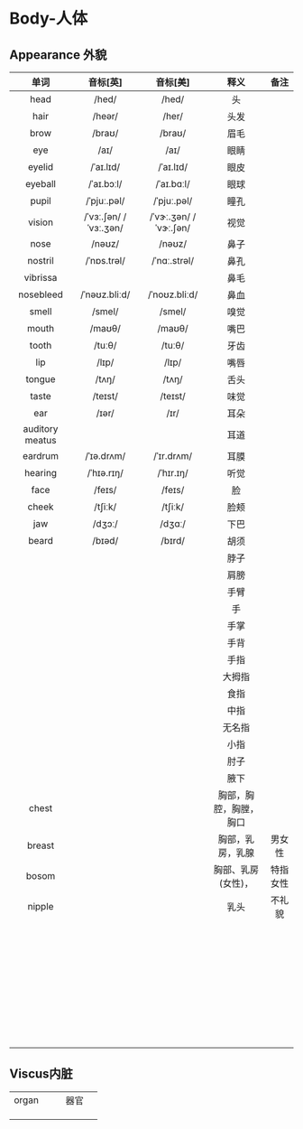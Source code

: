 # Body-人体

## Appearance 外貌

|      单词       |       音标[英]        |       音标[美]        |          释义          |   备注   |
| :-------------: | :-------------------: | :-------------------: | :--------------------: | :------: |
|      head       |         /hed/         |         /hed/         |           头           |          |
|      hair       |        /heər/         |         /her/         |          头发          |          |
|      brow       |        /braʊ/         |        /braʊ/         |          眉毛          |          |
|       eye       |         /aɪ/          |         /aɪ/          |          眼睛          |          |
|     eyelid      |       /ˈaɪ.lɪd/       |       /ˈaɪ.lɪd/       |          眼皮          |          |
|     eyeball     |      /ˈaɪ.bɔːl/       |      /ˈaɪ.bɑːl/       |          眼球          |          |
|      pupil      |      /ˈpjuː.pəl/      |      /ˈpjuː.pəl/      |          瞳孔          |          |
|     vision      | /ˈvɜː.ʃən/ /ˈvɜː.ʒən/ | /ˈvɝː.ʒən/ /ˈvɝː.ʃən/ |          视觉          |          |
|      nose       |        /nəʊz/         |        /nəʊz/         |          鼻子          |          |
|     nostril     |      /ˈnɒs.trəl/      |     /ˈnɑː.strəl/      |          鼻孔          |          |
|    vibrissa     |                       |                       |          鼻毛          |          |
|    nosebleed    |     /ˈnəʊz.bliːd/     |     /ˈnoʊz.bliːd/     |          鼻血          |          |
|      smell      |        /smel/         |        /smel/         |          嗅觉          |          |
|      mouth      |        /maʊθ/         |        /maʊθ/         |          嘴巴          |          |
|      tooth      |        /tuːθ/         |        /tuːθ/         |          牙齿          |          |
|       lip       |         /lɪp/         |         /lɪp/         |          嘴唇          |          |
|     tongue      |         /tʌŋ/         |         /tʌŋ/         |          舌头          |          |
|      taste      |        /teɪst/        |        /teɪst/        |          味觉          |          |
|       ear       |         /ɪər/         |         /ɪr/          |          耳朵          |          |
| auditory meatus |                       |                       |          耳道          |          |
|     eardrum     |      /ˈɪə.drʌm/       |      /ˈɪr.drʌm/       |          耳膜          |          |
|     hearing     |      /ˈhɪə.rɪŋ/       |       /ˈhɪr.ɪŋ/       |          听觉          |          |
|      face       |        /feɪs/         |        /feɪs/         |           脸           |          |
|      cheek      |        /tʃiːk/        |        /tʃiːk/        |          脸颊          |          |
|       jaw       |        /dʒɔː/         |        /dʒɑː/         |          下巴          |          |
|      beard      |        /bɪəd/         |        /bɪrd/         |          胡须          |          |
|                 |                       |                       |          脖子          |          |
|                 |                       |                       |          肩膀          |          |
|                 |                       |                       |          手臂          |          |
|                 |                       |                       |           手           |          |
|                 |                       |                       |          手掌          |          |
|                 |                       |                       |          手背          |          |
|                 |                       |                       |          手指          |          |
|                 |                       |                       |         大拇指         |          |
|                 |                       |                       |          食指          |          |
|                 |                       |                       |          中指          |          |
|                 |                       |                       |         无名指         |          |
|                 |                       |                       |          小指          |          |
|                 |                       |                       |          肘子          |          |
|                 |                       |                       |          腋下          |          |
|      chest      |                       |                       | 胸部，胸腔，胸膛，胸口 |          |
|     breast      |                       |                       |    胸部，乳房，乳腺    |  男女性  |
|      bosom      |                       |                       |   胸部、乳房(女性)，   | 特指女性 |
|     nipple      |                       |                       |          乳头          |  不礼貌  |
|                 |                       |                       |                        |          |
|                 |                       |                       |                        |          |
|                 |                       |                       |                        |          |
|                 |                       |                       |                        |          |
|                 |                       |                       |                        |          |
|                 |                       |                       |                        |          |
|                 |                       |                       |                        |          |
|                 |                       |                       |                        |          |
|                 |                       |                       |                        |          |
|                 |                       |                       |                        |          |
|                 |                       |                       |                        |          |
|                 |                       |                       |                        |          |
|                 |                       |                       |                        |          |
|                 |                       |                       |                        |          |
|                 |                       |                       |                        |          |
|                 |                       |                       |                        |          |
|                 |                       |                       |                        |          |
|                 |                       |                       |                        |          |
|                 |                       |                       |                        |          |
|                 |                       |                       |                        |          |
|                 |                       |                       |                        |          |
|                 |                       |                       |                        |          |
|                 |                       |                       |                        |          |
|                 |                       |                       |                        |          |
|                 |                       |                       |                        |          |
|                 |                       |                       |                        |          |
|                 |                       |                       |                        |          |
|                 |                       |                       |                        |          |
|                 |                       |                       |                        |          |
|                 |                       |                       |                        |          |
|                 |                       |                       |                        |          |
|                 |                       |                       |                        |          |
|                 |                       |                       |                        |          |
|                 |                       |                       |                        |          |
|                 |                       |                       |                        |          |
|                 |                       |                       |                        |          |
|                 |                       |                       |                        |          |

## Viscus内脏

|       |      |      |      |      |
| :---: | :--: | ---- | :--: | ---- |
| organ |      |      | 器官 |      |
|       |      |      |      |      |
|       |      |      |      |      |
|       |      |      |      |      |





